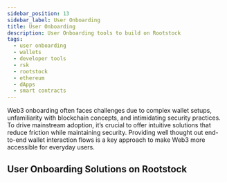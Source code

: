 ```yaml
---
sidebar_position: 13
sidebar_label: User Onboarding
title: User Onboarding
description: User Onboarding tools to build on Rootstock
tags:
  - user onboarding
  - wallets
  - developer tools
  - rsk
  - rootstock
  - ethereum
  - dApps
  - smart contracts
---
```


Web3 onboarding often faces challenges due to complex wallet setups, unfamiliarity with blockchain concepts, and intimidating security practices. To drive mainstream adoption, it’s crucial to offer intuitive solutions that reduce friction while maintaining security. Providing well thought out end-to-end wallet interaction flows is a key approach to make Web3 more accessible for everyday users.

## User Onboarding Solutions on Rootstock

<CardsGrid>
  <CardsGridItem
    title="Reown"
    subtitle="User Onboarding"
    color="green"
    description="Reown (prev. known as WalletConnect) provides developers with the tools to build user experiences that make digital ownership effortless, intuitive, and secure."
    linkHref="/dev-tools/user-onboarding/reown/"
    linkTitle="Build with Reown"
  />
</CardsGrid>
